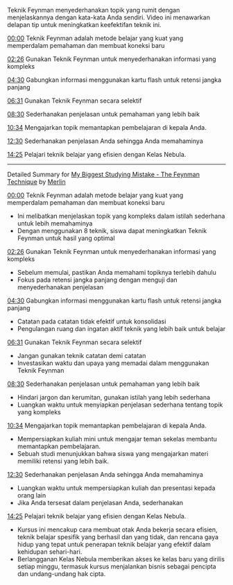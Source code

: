 Teknik Feynman menyederhanakan topik yang rumit dengan menjelaskannya dengan kata-kata Anda sendiri. Video ini menawarkan delapan tip untuk meningkatkan keefektifan teknik ini.

[00:00](https://www.youtube.com/watch?v=IDB_3S1ezsc&t=0) Teknik Feynman adalah metode belajar yang kuat yang memperdalam pemahaman dan membuat koneksi baru

[02:26](https://www.youtube.com/watch?v=IDB_3S1ezsc&t=146) Gunakan Teknik Feynman untuk menyederhanakan informasi yang kompleks

[04:30](https://www.youtube.com/watch?v=IDB_3S1ezsc&t=270) Gabungkan informasi menggunakan kartu flash untuk retensi jangka panjang

[06:31](https://www.youtube.com/watch?v=IDB_3S1ezsc&t=391) Gunakan Teknik Feynman secara selektif

[08:30](https://www.youtube.com/watch?v=IDB_3S1ezsc&t=510) Sederhanakan penjelasan untuk pemahaman yang lebih baik

[10:34](https://www.youtube.com/watch?v=IDB_3S1ezsc&t=634) Mengajarkan topik memantapkan pembelajaran di kepala Anda.

[12:30](https://www.youtube.com/watch?v=IDB_3S1ezsc&t=750) Sederhanakan penjelasan Anda sehingga Anda memahaminya

[14:25](https://www.youtube.com/watch?v=IDB_3S1ezsc&t=865) Pelajari teknik belajar yang efisien dengan Kelas Nebula.

---------------------------------

Detailed Summary for [My Biggest Studying Mistake - The Feynman Technique](https://www.youtube.com/watch?v=IDB_3S1ezsc) by [Merlin](https://merlin.foyer.work/)

[00:00](https://www.youtube.com/watch?v=IDB_3S1ezsc&t=0) Teknik Feynman adalah metode belajar yang kuat yang memperdalam pemahaman dan membuat koneksi baru
- Ini melibatkan menjelaskan topik yang kompleks dalam istilah sederhana untuk lebih memahaminya
- Dengan menggunakan 8 teknik, siswa dapat meningkatkan Teknik Feynman untuk hasil yang optimal

[02:26](https://www.youtube.com/watch?v=IDB_3S1ezsc&t=146) Gunakan Teknik Feynman untuk menyederhanakan informasi yang kompleks
- Sebelum memulai, pastikan Anda memahami topiknya terlebih dahulu
- Fokus pada retensi jangka panjang dengan menguji dan menyederhanakan penjelasan

[04:30](https://www.youtube.com/watch?v=IDB_3S1ezsc&t=270) Gabungkan informasi menggunakan kartu flash untuk retensi jangka panjang
- Catatan pada catatan tidak efektif untuk konsolidasi
- Pengulangan ruang dan ingatan aktif teknik yang lebih baik untuk belajar

[06:31](https://www.youtube.com/watch?v=IDB_3S1ezsc&t=391) Gunakan Teknik Feynman secara selektif
- Jangan gunakan teknik catatan demi catatan
- Investasikan waktu dan upaya yang memadai dalam menggunakan Teknik Feynman

[08:30](https://www.youtube.com/watch?v=IDB_3S1ezsc&t=510) Sederhanakan penjelasan untuk pemahaman yang lebih baik
- Hindari jargon dan kerumitan, gunakan istilah yang lebih sederhana
- Luangkan waktu untuk menyiapkan penjelasan sederhana tentang topik yang kompleks

[10:34](https://www.youtube.com/watch?v=IDB_3S1ezsc&t=634) Mengajarkan topik memantapkan pembelajaran di kepala Anda.
- Mempersiapkan kuliah mini untuk mengajar teman sekelas membantu memantapkan pembelajaran.
- Sebuah studi menunjukkan bahwa siswa yang mengajarkan materi memiliki retensi yang lebih baik.

[12:30](https://www.youtube.com/watch?v=IDB_3S1ezsc&t=750) Sederhanakan penjelasan Anda sehingga Anda memahaminya
- Luangkan waktu untuk mempersiapkan kuliah dan presentasi kepada orang lain
- Jika Anda tersesat dalam penjelasan Anda, sederhanakan

[14:25](https://www.youtube.com/watch?v=IDB_3S1ezsc&t=865) Pelajari teknik belajar yang efisien dengan Kelas Nebula.
- Kursus ini mencakup cara membuat otak Anda bekerja secara efisien, teknik belajar spesifik yang berhasil dan yang tidak, dan rencana gaya hidup yang tepat untuk penerapan teknik belajar yang efektif dalam kehidupan sehari-hari.
- Berlangganan Kelas Nebula memberikan akses ke kelas baru yang dirilis setiap minggu, termasuk kursus menjalankan bisnis sebagai pencipta dan undang-undang hak cipta.